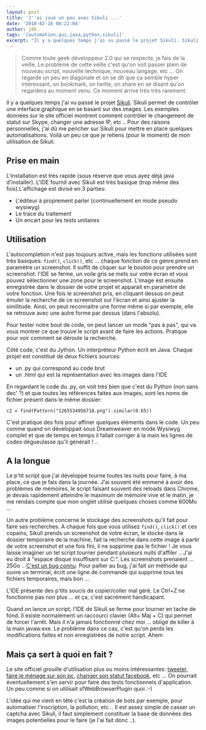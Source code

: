 ```yaml
---
layout: post
title: 'J''ai joué un peu avec Sikuli ...'
date: '2010-02-16 08:22:04'
author: j0k
tags: '[automation,gui,java,python,sikuli]'
excerpt: "Il y a quelques temps j'ai vu passé le projet Sikuli. Sikuli permet de contrôler une interface graphique en se basant sur des images. Les exemples données sur le site officiel montrent comment contrôler le changement de statut sur Skype, changer une adresse IP, etc .. Pour des raisons personnelles, j'ai dû me pencher sur Sikuli pour mettre en place quelques automatisations. Voilà un peu ce que je retiens (pour le moment) de mon utilisation de Sikuli."
---
```


> Comme toute geek développeur 2.0 qui
> se respecte, je fais de la veille. Le
> problème de cette veille c'est qu'on
> voit passer plein de nouveau script,
> nouvelle technique, nouveau langage,
> etc ... On regarde un peu en diagonale
> et on se dit que ça semble hyper
> intéressant, on bookmark, on twitte,
> on share en se disant qu'on regardera
> au moment venu. Ce moment arrive très
> très rarement.

Il y a quelques temps j'ai vu passé le projet [Sikuli][1]. Sikuli permet de contrôler une interface graphique en se basant sur des images. Les exemples données sur le site officiel montrent comment contrôler le changement de statut sur Skype, changer une adresse IP, etc ..
Pour des raisons personnelles, j'ai dû me pencher sur Sikuli pour mettre en place quelques automatisations. Voilà un peu ce que je retiens (pour le moment) de mon utilisation de Sikuli.

Prise en main
-------------

L'installation est très rapide (sous réserve que vous ayez déjà java d'installer). L'IDE fournit avec Sikuli est très basique (trop même des fois).L'affichage est divisé en 3 parties:

 - L'éditeur à proprement parler (continuellement en mode pseudo wysiwyg)
 - Le trace du traitement
 - Un encart pour les tests unitaires

Utilisation
-----------

L'autocompletion n'est pas toujours active, mais les fonctions utilisées sont très basiques: `find()`, `click()`, etc ... chaque fonction de ce genre prend en paramètre un screenshot. Il suffit de cliquer sur le bouton pour prendre un screenshot: l'IDE se ferme, un voile gris se mets sur votre écran et vous pouvez sélectionner une zone pour le screenshot. L'image est ensuite enregistrée dans le dossier de votre projet et apparait en paramètre de votre fonction.
Une fois le screenshot pris, en cliquant dessus on peut émuler la recherche de ce screenshot sur l'écran et ainsi ajuster la similitude. Ainsi, on peut reconnaitre une forme même si par exemple, elle se retrouve avec une autre forme par dessus (dans l'absolu).

Pour tester notre bout de code, on peut lancer un mode "pas à pas", qui va vous montrer ce que trouve le script avant de faire les actions. Pratique pour voir comment se déroule la recherche.

Côté code, c'est du Jython. Un interpréteur Python écrit en Java.
Chaque projet est constitué de deux fichiers sources:

 - un .py qui correspond au code brut
 - un .html qui est la représentation avec les images dans l'IDE

En regardant le code du .py, on voit très bien que c'est du Python (non sans dec' ?) et que toutes les références faites aux images, sont les noms de fichier présent dans le même dossier:

```
c2 = find(Pattern("1265534956718.png").similar(0.65))
```

C'est pratique des fois pour affiner quelques éléments dans le code. Un peu comme quand on développait sous Dreamweaver en mode Wysiwyg complet et que de temps en temps il fallait corriger à la main les lignes de codes dégueulasse qu'il générait ! ..

A la longue
-----------

Le p'tit script que j'ai développé tourne toutes les nuits pour faire, à ma place, ce que je fais dans la journée.
J'ai souvent été emmené à avoir des problèmes de mémoires, le script faisant souvent des reloads dans Chrome, je devais rapidement atteindre le maximum de mémoire vive et le matin, je me rendais compte que mon onglet utilisé quelques choses comme 600Mo ...

Un autre problème concerne le stockage des screenshots qu'il fait pour faire ses recherches. A chaque fois que vous utilisez `find()`, `click()` et ces copains, Sikuli prends un screenshot de votre écran, le stocke dans le dossier temporaire de la machine, fait la recherche dans cette image à partir de votre screenshot et une fois fini, il ne supprime pas le fichier ! Je vous laisse imaginer un tel script tourner pendant plusieurs nuits d'affiler .. J'ai eu droit à "espace disque insuffisant sur C:". Les screenshots prenaient ... 25Go .. [C'est un bug connu][2]. Pour pallier au bug, j'ai fait un méthode qui ouvre un terminal, écrit une ligne de commande qui supprime tous les fichiers temporaires, mais bon ...

L'IDE présente des p'tits soucis de copier/coller mal géré. Le Ctrl+Z ne fonctionne pas non plus ... et ça, c'est sacrément handicapant.

Quand on lance un script, l'IDE de Sikuli se ferme pour tourner en tache de fond. Il existe normalement un raccourci clavier (Alt+ Maj + C) qui permet de forcer l'arrêt. Mais il n'a jamais fonctionné chez moi ... obligé de killer à la main javaw.exe. Le problème dans ce cas, c'est qu'on perds les modifications faites et non enregistrées de notre script. Ahem

Mais ça sert à quoi en fait ?
-----------------------------

Le site officiel grouille d'utilisation plus ou moins intéressantes: [tweeter][3], [faire le ménage sur son pc][4], [changer son statut facebook][5], etc ...
On pourrait éventuellement s'en servir pour faire des tests fonctionnels d'application. Un peu comme si on utilisait sfWebBrowserPlugin quoi :-)

L'idée qui me vient en tête c'est la création de bots par exemple, pour automatiser l'inscription, la pollution, etc ..
Il est assez simple de casser un captcha avec Sikuli, il faut simplement constituer la base de données des images potentielles pour le faire (je l'ai fait donc ..).


  [1]: http://sikuli.org/
  [2]: https://bugs.launchpad.net/sikuli/+bug/515003
  [3]: http://sikuli.org/blog/?p=108
  [4]: http://sikuli.org/blog/?p=76
  [5]: http://sikuli.org/blog/?p=61

